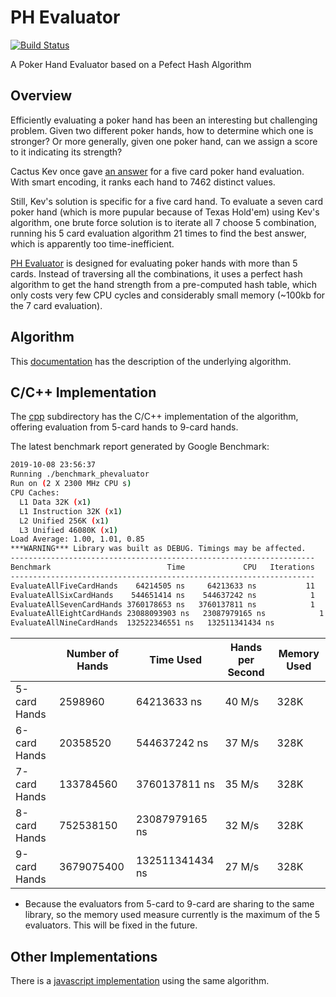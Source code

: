 # PH Evaluator

[![Build Status](https://travis-ci.com/HenryRLee/PokerHandEvaluator.svg?branch=master)](https://travis-ci.com/HenryRLee/PokerHandEvaluator)

A Poker Hand Evaluator based on a Pefect Hash Algorithm

## Overview

Efficiently evaluating a poker hand has been an interesting but challenging
problem. Given two different poker hands, how to determine which one is
stronger? Or more generally, given one poker hand, can we assign a score to
it indicating its strength?

Cactus Kev once gave [an answer](http://suffe.cool/poker/evaluator.html) for
a five card poker hand evaluation. With smart encoding, it ranks each hand
to 7462 distinct values.

Still, Kev's solution is specific for a five card hand. To evaluate a seven
card poker hand (which is more pupular because of Texas Hold'em) using Kev's
algorithm, one brute force solution is to iterate all 7 choose 5 combination,
running his 5 card evaluation algorithm 21 times to find the best answer,
which is apparently too time-inefficient.

[PH Evaluator](https://github.com/HenryRLee/PokerHandEvaluator) is designed
for evaluating poker hands with more than 5 cards. Instead of traversing all
the combinations, it uses a perfect hash algorithm to get the hand strength
from a pre-computed hash table, which only costs very few CPU cycles and
considerably small memory (~100kb for the 7 card evaluation).

## Algorithm

This [documentation](Documentation/Algorithm.md) has the description of the
underlying algorithm.

## C/C++ Implementation

The [cpp](cpp) subdirectory has the C/C++ implementation of the algorithm,
offering evaluation from 5-card hands to 9-card hands.

The latest benchmark report generated by Google Benchmark:

```bash
2019-10-08 23:56:37
Running ./benchmark_phevaluator
Run on (2 X 2300 MHz CPU s)
CPU Caches:
  L1 Data 32K (x1)
  L1 Instruction 32K (x1)
  L2 Unified 256K (x1)
  L3 Unified 46080K (x1)
Load Average: 1.00, 1.01, 0.85
***WARNING*** Library was built as DEBUG. Timings may be affected.
--------------------------------------------------------------------
Benchmark                          Time             CPU   Iterations
--------------------------------------------------------------------
EvaluateAllFiveCardHands    64214505 ns     64213633 ns           11
EvaluateAllSixCardHands    544651414 ns    544637242 ns            1
EvaluateAllSevenCardHands 3760178653 ns   3760137811 ns            1
EvaluateAllEightCardHands 23088093903 ns   23087979165 ns            1
EvaluateAllNineCardHands  132522346551 ns   132511341434 ns            1
```

|   | Number of Hands | Time Used | Hands per Second | Memory Used |
|---|---|---|---|---|
| 5-card Hands | 2598960 | 64213633 ns | 40 M/s | 328K |
| 6-card Hands | 20358520 | 544637242 ns | 37 M/s | 328K |
| 7-card Hands | 133784560 | 3760137811 ns | 35 M/s | 328K |
| 8-card Hands | 752538150 | 23087979165 ns | 32 M/s | 328K |
| 9-card Hands | 3679075400 | 132511341434 ns | 27 M/s | 328K |

* Because the evaluators from 5-card to 9-card are sharing to the same library,
  so the memory used measure currently is the maximum of the 5 evaluators.
  This will be fixed in the future.

## Other Implementations

There is a [javascript implementation](https://github.com/thlorenz/phe) using
the same algorithm.


